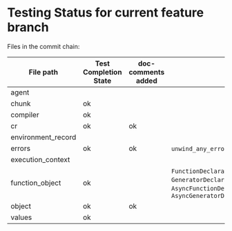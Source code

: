 # Testing Status for current feature branch

Files in the commit chain:

| File path | Test Completion State | doc-comments added | Functions to Test |
| --- | --- | --- | --- |
| agent
| chunk | ok |
| compiler | ok |
| cr | ok | ok |
| environment_record
| errors | ok | ok | `unwind_any_error_value`, `unwind_any_error`
| execution_context
| function_object | ok || `FunctionDeclaration::instantiate_function_object`, `GeneratorDeclaration::instantiate_function_object`, `AsyncFunctionDeclaration::instantiate_function_object`, `AsyncGeneratorDeclaration::instantiate_function_object`
| object | ok | ok
| values | ok
